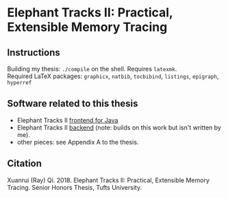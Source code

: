 # Elephant Tracks II: Practical, Extensible Memory Tracing

## Instructions

Building my thesis: `./compile` on the shell. Requires `latexmk`.  
Required LaTeX packages: `graphicx`, `natbib`, `tocbibind`, `listings`, `epigraph`, `hyperref`

## Software related to this thesis

* Elephant Tracks II [frontend for Java](https://github.com/ElephantTracksProject/et2-java)
* Elephant Tracks II [backend](https://github.com/ElephantTracksProject/et2-simulator) (note: builds on this work 
  but isn't written by me).
* other pieces: see Appendix A to the thesis.

## Citation
Xuanrui (Ray) Qi. 2018. Elephant Tracks II: Practical, Extensible Memory Tracing. Senior Honors Thesis, Tufts University. 
